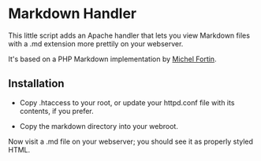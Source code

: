 Markdown Handler
================

This little script adds an Apache handler that lets you view Markdown
files with a .md extension more prettily on your webserver.

It's based on a PHP Markdown implementation by [Michel
Fortin](http://www.michelf.com/).


Installation
------------

* Copy .htaccess to your root, or update your httpd.conf file with its
  contents, if you prefer.

* Copy the markdown directory into your webroot.

Now visit a .md file on your webserver; you should see it as properly
styled HTML.
